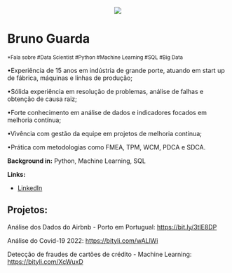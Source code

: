 
<p align="center">
  <img src="Vector.jpg" >
</p>

# Bruno Guarda
<sub>*Fala sobre #Data Scientist #Python #Machine Learning #SQL #Big Data</sub>

•Experiência de 15 anos em indústria de grande porte, atuando em start up de fábrica, máquinas e linhas de produção;

•Sólida experiência em resolução de problemas, análise de falhas e obtenção de causa raiz;

•Forte conhecimento em análise de dados e indicadores focados em melhoria contínua;

•Vivência com gestão da equipe em projetos de melhoria contínua;

•Prática com metodologias como FMEA, TPM, WCM, PDCA e SDCA.

**Background in:** Python, Machine Learning, SQL

**Links:**
* [LinkedIn](https://www.linkedin.com/in/bruno-guarda-181318101/)



## Projetos:

Análise dos Dados do Airbnb - Porto em Portugual:  https://bit.ly/3tlE8DP

Análise do Covid-19 2022: https://bityli.com/wALlWi

Detecção de fraudes de cartões de crédito - Machine Learning: https://bityli.com/XcWuxD






